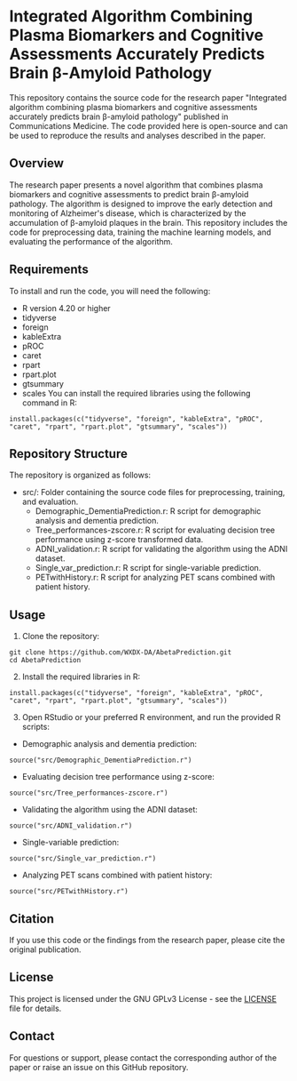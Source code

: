 # Integrated Algorithm Combining Plasma Biomarkers and Cognitive Assessments Accurately Predicts Brain β-Amyloid Pathology
This repository contains the source code for the research paper "Integrated algorithm combining plasma biomarkers and cognitive assessments accurately predicts brain β-amyloid pathology" published in Communications Medicine. The code provided here is open-source and can be used to reproduce the results and analyses described in the paper.

## Overview
The research paper presents a novel algorithm that combines plasma biomarkers and cognitive assessments to predict brain β-amyloid pathology. The algorithm is designed to improve the early detection and monitoring of Alzheimer's disease, which is characterized by the accumulation of β-amyloid plaques in the brain. This repository includes the code for preprocessing data, training the machine learning models, and evaluating the performance of the algorithm.

## Requirements
To install and run the code, you will need the following:

* R version 4.20 or higher
* tidyverse
* foreign
* kableExtra
* pROC
* caret
* rpart
* rpart.plot
* gtsummary
* scales
You can install the required libraries using the following command in R:

````
install.packages(c("tidyverse", "foreign", "kableExtra", "pROC", "caret", "rpart", "rpart.plot", "gtsummary", "scales"))
````

## Repository Structure
The repository is organized as follows:

* src/: Folder containing the source code files for preprocessing, training, and evaluation.
  * Demographic_DementiaPrediction.r: R script for demographic analysis and dementia prediction.
  * Tree_performances-zscore.r: R script for evaluating decision tree performance using z-score transformed data.
  * ADNI_validation.r: R script for validating the algorithm using the ADNI dataset.
  * Single_var_prediction.r: R script for single-variable prediction.
  * PETwithHistory.r: R script for analyzing PET scans combined with patient history.

## Usage
1. Clone the repository:
```
git clone https://github.com/WXDX-DA/AbetaPrediction.git
cd AbetaPrediction
```
2. Install the required libraries in R:

```
install.packages(c("tidyverse", "foreign", "kableExtra", "pROC", "caret", "rpart", "rpart.plot", "gtsummary", "scales"))
```

3. Open RStudio or your preferred R environment, and run the provided R scripts:

* Demographic analysis and dementia prediction:
```
source("src/Demographic_DementiaPrediction.r")
```
* Evaluating decision tree performance using z-score:
```
source("src/Tree_performances-zscore.r")
```
* Validating the algorithm using the ADNI dataset:
```
source("src/ADNI_validation.r")
```
* Single-variable prediction:
```
source("src/Single_var_prediction.r")
```
* Analyzing PET scans combined with patient history:
```
source("src/PETwithHistory.r")
```

## Citation
If you use this code or the findings from the research paper, please cite the original publication.


## License
This project is licensed under the GNU GPLv3 License - see the [LICENSE](https://github.com/WXDX-DA/AbetaPrediction/blob/main/LICENSE) file for details.

## Contact
For questions or support, please contact the corresponding author of the paper or raise an issue on this GitHub repository.
